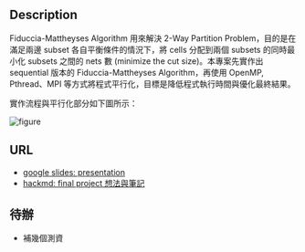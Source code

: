 ## Description
Fiduccia-Mattheyses Algorithm 用來解決 2-Way Partition Problem，目的是在滿足兩邊 subset 各自平衡條件的情況下，將 cells 分配到兩個 subsets 的同時最小化 subsets 之間的 nets 數 (minimize the cut size)。本專案先實作出 sequential 版本的 Fiduccia-Mattheyses Algorithm，再使用 OpenMP, Pthread、MPI 等方式將程式平行化，目標是降低程式執行時間與優化最終結果。

實作流程與平行化部分如下圖所示：

![figure](https://hackmd.io/_uploads/H1Z1sqvFp.png)
## URL
- [google slides: presentation](https://docs.google.com/presentation/d/149GhUorqxLvylHjvkFctsATc2HO3H4iDoY7Bdx6wEic/edit?usp=sharing)
- [hackmd: final project 想法與筆記](https://hackmd.io/@u_46AznXS7-aLzZ7_uD4WQ/SJZjPjwF6)
## 待辦
- 補幾個測資